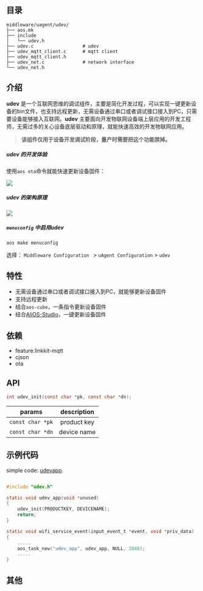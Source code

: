 ## 目录

```
middleware/uagent/udev/
├── aos.mk
├── include
│   └── udev.h
├── udev.c                  # udev
├── udev_mqtt_client.c      # mqtt client
├── udev_mqtt_client.h
├── udev_net.c              # network interface
└── udev_net.h
```

## 介绍

**udev** 是一个互联网思维的调试组件，主要是简化开发过程，可以实现一键更新设备的bin文件，也支持远程更新，无需设备通过串口或者调试接口接入到PC，只需要设备能够接入互联网。**udev** 主要面向开发物联网设备端上层应用的开发工程师，无需过多的关心设备底层驱动和原理，就能快速高效的开发物联网应用。

> **该组件仅用于设备开发调试阶段，量产时需要把这个功能禁掉。**

##### udev 的开发体验

使用`aos ota`命令就能快速更新设备固件：

![](https://img.alicdn.com/tfs/TB1GINADwTqK1RjSZPhXXXfOFXa-919-571.gif)

##### udev 的架构原理

![](https://img.alicdn.com/tfs/TB1NMk4DlLoK1RjSZFuXXXn0XXa-526-329.png)

##### `menuconfig` 中启用udev

```
aos make menuconfig
```

选择：
`Middleware Configuration ` > `uAgent Configuration` > `udev`

## 特性

- 无需设备通过串口或者调试接口接入到PC，就能够更新设备固件
- 支持远程更新
- 结合`aos-cube`，一条指令更新设备固件
- 结合[AliOS-Studio](https://marketplace.visualstudio.com/items?itemName=alios.alios-studio)，一键更新设备固件

## 依赖

- feature.linkkit-mqtt
- cjson
- ota

## API

```c
int udev_init(const char *pk, const char *dn);
```

|params|description|
|:---:|:---:|
|`const char *pk`| product key|
|`const char *dn`| device name|

## 示例代码

simple code: [udevapp](../../../app/example/udevapp).

```c

#include "udev.h"

static void udev_app(void *unused)
{
    udev_init(PRODUCTKEY, DEVICENAME);
    return;
}

static void wifi_service_event(input_event_t *event, void *priv_data)
{
    .....
    aos_task_new("udev_app", udev_app, NULL, 2048);
    .....
}
```

## 其他
